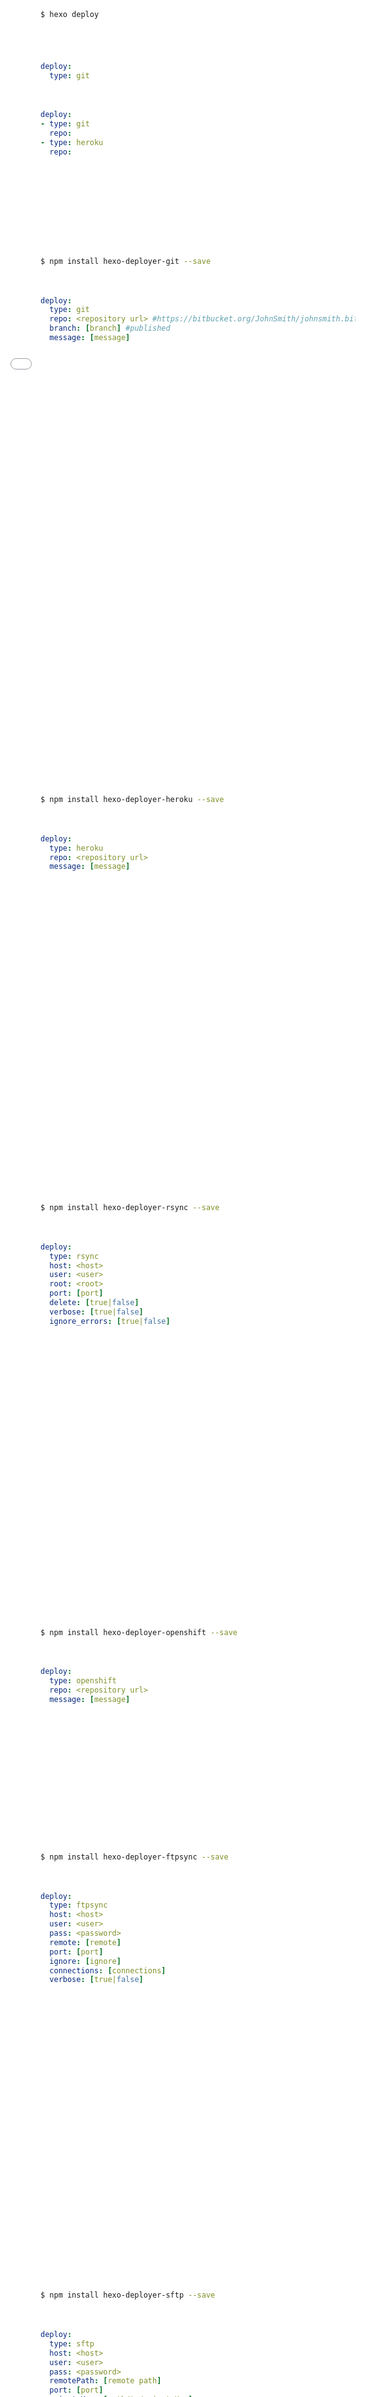 title: 部署
---

<iframe src="//player.bilibili.com/player.html?aid=39529741&cid=69445520&page=1" scrolling="no" border="0" frameborder="no" framespacing="0" allowfullscreen="true" style="position: absolute; width: 100%; height: 100%; left: 0; top: 0;"> </iframe>

Hexo 提供了快速方便的一键部署功能，让您只需一条命令就能将网站部署到服务器上。

``` bash
$ hexo deploy
```

在开始之前，您必须先在 `_config.yml` 中修改参数，一个正确的部署配置中至少要有 `type` 参数，例如：

``` yaml
deploy:
  type: git
```

您可同时使用多个 deployer，Hexo 会依照顺序执行每个 deployer。

``` yaml
deploy:
- type: git
  repo:
- type: heroku
  repo:
```

{% note warn 缩进 %}
YAML依靠缩进来确定元素间的从属关系。因此，请确保每个deployer的缩进长度相同，并且使用空格缩进。
{% endnote %}

## Git

安装 [hexo-deployer-git]。

``` bash
$ npm install hexo-deployer-git --save
```

修改配置。

``` yaml
deploy:
  type: git
  repo: <repository url> #https://bitbucket.org/JohnSmith/johnsmith.bitbucket.io
  branch: [branch] #published
  message: [message]
```

参数 | 描述
--- | ---
`repo` | 库（Repository）地址
`branch` | 分支名称。如果您使用的是 GitHub 或 GitCafe 的话，程序会尝试自动检测。
`message` | 自定义提交信息 (默认为 `Site updated: {% raw %}{{ now('YYYY-MM-DD HH:mm:ss') }}{% endraw %}`)

生成站点文件并推送至远程库。执行`hexo clean && hexo deploy`命令。前者清除站点文件，后者重新生成站点文件并将之推送到指定的库分支。（如果您的Hexo是局部安装，则需要执行`./node_modules/.bin/hexo clean && ./node_modules/.bin/hexo deploy`。）

登入 Github/BitBucket/Gitlab，请在库设置（Repository Settings）中将默认分支设置为`_config.yml`配置中的分支名称。稍等片刻，您的站点就会显示在您的Github Pages中。

### 这一切是如何发生的？

当初次新建一个库的时候，库将自动包含一个**master**分支。请在这个分支下进行写作和各种配置来完善您的网页。当执行`hexo deploy`时，Hexo会创建或更新另外一个用于部署的分支，这个分支就是`_config.yml`配置文件中指定的分支。Hexo会将生成的站点文件推送至该分支下，并且**完全覆盖**该分支下的已有内容。因此，部署分支应当不同于写作分支。（一个推荐的方式是把master作为写作分支，另外使用public分支作为部署分支。）值得注意的是，`hexo deploy`并不会对本地或远程的写作分支进行任何操作，因此依旧需要手动推送写作分支的所有改动以实现版本控制。此外，如果您的Github Pages需要使用CNAME文件**自定义域名**，请将CNAME文件置于写作分支的`source_dir`目录下，只有这样`hexo deploy`才能将CNAME文件一并推送至部署分支。

## Heroku

安装 [hexo-deployer-heroku]。

``` bash
$ npm install hexo-deployer-heroku --save
```

修改配置。

``` yaml
deploy:
  type: heroku
  repo: <repository url>
  message: [message]
```

参数 | 描述
--- | ---
`repo` | Heroku 库（Repository）地址
`message` | 自定提交信息 (默认为 `Site updated: {% raw %}{{ now('YYYY-MM-DD HH:mm:ss') }}{% endraw %}`)

## Netlify

[Netlify](https://www.netlify.com/) 是一个提供网络托管的综合平台。它集持续集成（CI）CDN 自定义域名 HTTPS 持续部署（CD）等诸多功能于一身。您可以通过以下两种方式将Hexo站点部署到Netlify。

首先，也是最通用的方式，就是使用Netlify提供的网页端用户界面。前往[新建一个网站页面](https://app.netlify.com/start)，选择需要关联的 Github/BitBucket/Gitlab 库，然后遵循网站提示。

另一种方式是使用Netlify提供的命令行客户端工具 [Node based CLI](https://www.netlify.com/docs/cli/) 管理和部署您的站点。

此外，您还可以在项目的README中增加一个 [部署至Netlify按钮](https://www.netlify.com/docs/deploy-button/)，这样其他用户在fork或clone了您的项目之后可以方便快捷地一键部署。

## Rsync

安装 [hexo-deployer-rsync]。

``` bash
$ npm install hexo-deployer-rsync --save
```

修改配置。

``` yaml
deploy:
  type: rsync
  host: <host>
  user: <user>
  root: <root>
  port: [port]
  delete: [true|false]
  verbose: [true|false]
  ignore_errors: [true|false]
```

参数 | 描述 | 默认值
--- | --- | ---
`host` | 远程主机的地址 |
`user` | 使用者名称 |
`root` | 远程主机的根目录 |
`port` | 端口 | 22
`delete` | 删除远程主机上的旧文件 | true
`verbose` | 显示调试信息 | true
`ignore_errors` | 忽略错误 | false

{% note info rsync部署模块的工作方式 %}
需要注意的是，要求您提供的实际上是一个能通过SSH登陆远程主机的Linux用户。Hexo会自动处理关于rsync使用的一切操作。因此，您需要在远程主机上为您的Hexo站点建立一个用户，并允许其通过SSH登陆。不过，这里的`port`，的确是指rsync监听的端口，请确保防火墙打开了该端口。
{% endnote %}

## OpenShift

安装 [hexo-deployer-openshift]。

``` bash
$ npm install hexo-deployer-openshift --save
```

修改配置。

``` yaml
deploy:
  type: openshift
  repo: <repository url>
  message: [message]
```

参数 | 描述
--- | ---
`repo` | OpenShift 库（Repository）地址
`message` | 自定提交信息 (默认为 `Site updated: {% raw %}{{ now('YYYY-MM-DD HH:mm:ss') }}{% endraw %}`)

## FTPSync

安装 [hexo-deployer-ftpsync]。

``` bash
$ npm install hexo-deployer-ftpsync --save
```

修改配置。

``` yaml
deploy:
  type: ftpsync
  host: <host>
  user: <user>
  pass: <password>
  remote: [remote]
  port: [port]
  ignore: [ignore]
  connections: [connections]
  verbose: [true|false]
```

参数 | 描述 | 默认值
--- | --- | ---
`host` | 远程主机的地址 |
`user` | 使用者名称 |
`pass` | 密码 |
`remote` | 远程主机的根目录 | `/`
`port` | 端口 | 21
`ignore` | 忽略的文件或目录 |
`connections` | 使用的连接数 | 1
`verbose` | 显示调试信息 | false

{% note warn FTP部署可能出现的问题 %}
您可能需要预先通过其他方式将所有文件上传到远程主机中。否则初次使用ftpsync插件就可能出现报错。另外，由于FTP协议的特征，它每传送一个文件就需要一次握手，相对速度较慢。
{% endnote %}

## SFTP

安装 [hexo-deployer-sftp]。

``` bash
$ npm install hexo-deployer-sftp --save
```

修改配置。

``` yaml
deploy:
  type: sftp
  host: <host>
  user: <user>
  pass: <password>
  remotePath: [remote path]
  port: [port]
  privateKey: [path/to/privateKey]
  passphrase: [passphrase]
  agent: [path/to/agent/socket]
```

参数 | 描述 | 默认值
--- | --- | ---
`host` | 远程主机的地址 |
`user` | 使用者名称 |
`pass` | 密码 |
`remotePath` | 远程主机的根目录 | `/`
`port` | 端口 | 22
`privateKey` | ssh私钥的目录地址 |
`passphrase` | （可省略）ssh私钥的密码短语 | 
`agent` | ssh套接字的目录地址 | `$SSH_AUTH_SOCK`

## 其他方法

Hexo 生成的所有文件都放在 `public` 文件夹中，您可以将它们复制到您喜欢的地方。

[hexo-deployer-git]: https://github.com/hexojs/hexo-deployer-git
[hexo-deployer-heroku]: https://github.com/hexojs/hexo-deployer-heroku
[hexo-deployer-rsync]: https://github.com/hexojs/hexo-deployer-rsync
[hexo-deployer-openshift]: https://github.com/hexojs/hexo-deployer-openshift
[hexo-deployer-ftpsync]: https://github.com/hexojs/hexo-deployer-ftpsync
[hexo-deployer-sftp]: https://github.com/lucascaro/hexo-deployer-sftp
